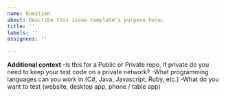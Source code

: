 ```yaml
---
name: Question
about: Describe this issue template's purpose here.
title: ''
labels: ''
assignees: ''

---
```


**Additional context**
-Is this for a Public or Private repo, if private do you need to keep your test code on a private network?
-What programming languages can you work in (C#, Java, Javascript, Ruby, etc.)
-What do you want to test (website, desktop app, phone / table app)
